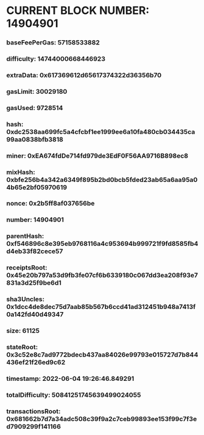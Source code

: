 # CURRENT BLOCK NUMBER: 14904901

### baseFeePerGas: 57158533882
### difficulty: 14744000668446923
### extraData: 0x617369612d65617374322d36356b70
### gasLimit: 30029180
### gasUsed: 9728514
### hash: 0xdc2538aa699fc5a4cfcbf1ee1999ee6a10fa480cb034435ca99aa0838bfb3818
### miner: 0xEA674fdDe714fd979de3EdF0F56AA9716B898ec8
### mixHash: 0xbfe256b4a342a6349f895b2bd0bcb5fded23ab65a6aa95a04b65e2bf05970619
### nonce: 0x2b5ff8af037656be
### number: 14904901
### parentHash: 0xf546896c8e395eb9768116a4c953694b999721f9fd8585fb4d4eb33f82cece57
### receiptsRoot: 0x45e20b797a53d9fb3fe07cf6b6339180c067dd3ea208f93e7831a3d25f9be6d1
### sha3Uncles: 0x1dcc4de8dec75d7aab85b567b6ccd41ad312451b948a7413f0a142fd40d49347
### size: 61125
### stateRoot: 0x3c52e8c7ad9772bdecb437aa84026e99793e015727d7b844436ef21f26ed9c62
### timestamp: 2022-06-04 19:26:46.849291
### totalDifficulty: 50841251745639499024055
### transactionsRoot: 0x681662b7d7a34adc508c39f9a2c7ceb99893ee153f99c7f3ed7909299f141166
